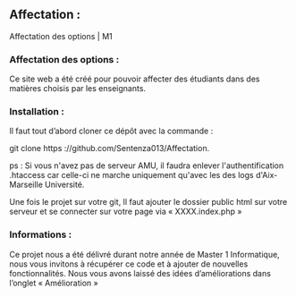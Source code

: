 ## Affectation :
Affectation des options | M1

### Affectation des options :
Ce site web a été créé pour pouvoir affecter des étudiants dans des matières choisis par les enseignants.

### Installation :
Il faut tout d’abord cloner ce dépôt avec la commande : 

git clone https ://github.com/Sentenza013/Affectation.

ps : Si vous n'avez pas de serveur AMU, il faudra enlever l'authentification .htaccess car celle-ci ne marche uniquement qu'avec les des logs d'Aix-Marseille Université.

Une fois le projet sur votre git, Il faut ajouter le dossier public html sur votre serveur et se connecter sur votre page via « XXXX.index.php » 

### Informations :
Ce projet nous a été délivré durant notre année de Master 1 Informatique, nous vous invitons à récupérer ce code et à ajouter de nouvelles fonctionnalités.
Nous vous avons laissé des idées d’améliorations dans l’onglet « Amélioration »


